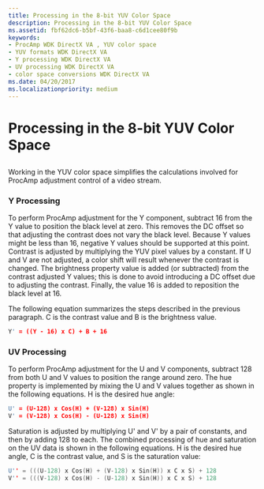 ```yaml
---
title: Processing in the 8-bit YUV Color Space
description: Processing in the 8-bit YUV Color Space
ms.assetid: fbf62dc6-b5bf-43f6-baa8-c6d1cee80f9b
keywords:
- ProcAmp WDK DirectX VA , YUV color space
- YUV formats WDK DirectX VA
- Y processing WDK DirectX VA
- UV processing WDK DirectX VA
- color space conversions WDK DirectX VA
ms.date: 04/20/2017
ms.localizationpriority: medium
---
```


# Processing in the 8-bit YUV Color Space


## <span id="ddk_processing_in_the_8_bit_yuv_color_space_gg"></span><span id="DDK_PROCESSING_IN_THE_8_BIT_YUV_COLOR_SPACE_GG"></span>


Working in the YUV color space simplifies the calculations involved for ProcAmp adjustment control of a video stream.

### <span id="Y_Processing"></span><span id="y_processing"></span><span id="Y_PROCESSING"></span>Y Processing

To perform ProcAmp adjustment for the Y component, subtract 16 from the Y value to position the black level at zero. This removes the DC offset so that adjusting the contrast does not vary the black level. Because Y values might be less than 16, negative Y values should be supported at this point. Contrast is adjusted by multiplying the YUV pixel values by a constant. If U and V are not adjusted, a color shift will result whenever the contrast is changed. The brightness property value is added (or subtracted) from the contrast adjusted Y values; this is done to avoid introducing a DC offset due to adjusting the contrast. Finally, the value 16 is added to reposition the black level at 16.

The following equation summarizes the steps described in the previous paragraph. C is the contrast value and B is the brightness value.

```cpp
Y' = ((Y - 16) x C) + B + 16
```

### <span id="UV_Processing"></span><span id="uv_processing"></span><span id="UV_PROCESSING"></span>UV Processing

To perform ProcAmp adjustment for the U and V components, subtract 128 from both U and V values to position the range around zero. The hue property is implemented by mixing the U and V values together as shown in the following equations. H is the desired hue angle:

```cpp
U' = (U-128) x Cos(H) + (V-128) x Sin(H)
V' = (V-128) x Cos(H) - (U-128) x Sin(H)
```

Saturation is adjusted by multiplying U' and V' by a pair of constants, and then by adding 128 to each. The combined processing of hue and saturation on the UV data is shown in the following equations. H is the desired hue angle, C is the contrast value, and S is the saturation value:

```cpp
U'' = (((U-128) x Cos(H) + (V-128) x Sin(H)) x C x S) + 128
V'' = (((V-128) x Cos(H) - (U-128) x Sin(H)) x C x S) + 128
```

 

 





